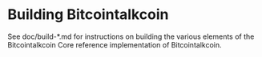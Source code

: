 Building Bitcointalkcoin
================

See doc/build-*.md for instructions on building the various
elements of the Bitcointalkcoin Core reference implementation of Bitcointalkcoin.

